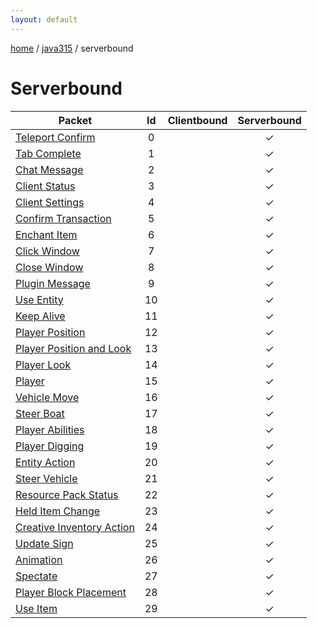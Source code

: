```yaml
---
layout: default
---
```


[home](/)  /  [java315](/protocol/java315)  /  serverbound

# Serverbound

Packet | Id | Clientbound | Serverbound
---|:---:|:---:|:---:
[Teleport Confirm](serverboundteleport-confirm) | 0 |   | ✓
[Tab Complete](serverboundtab-complete) | 1 |   | ✓
[Chat Message](serverboundchat-message) | 2 |   | ✓
[Client Status](serverboundclient-status) | 3 |   | ✓
[Client Settings](serverboundclient-settings) | 4 |   | ✓
[Confirm Transaction](serverboundconfirm-transaction) | 5 |   | ✓
[Enchant Item](serverboundenchant-item) | 6 |   | ✓
[Click Window](serverboundclick-window) | 7 |   | ✓
[Close Window](serverboundclose-window) | 8 |   | ✓
[Plugin Message](serverboundplugin-message) | 9 |   | ✓
[Use Entity](serverbounduse-entity) | 10 |   | ✓
[Keep Alive](serverboundkeep-alive) | 11 |   | ✓
[Player Position](serverboundplayer-position) | 12 |   | ✓
[Player Position and Look](serverboundplayer-position-and-look) | 13 |   | ✓
[Player Look](serverboundplayer-look) | 14 |   | ✓
[Player](serverboundplayer) | 15 |   | ✓
[Vehicle Move](serverboundvehicle-move) | 16 |   | ✓
[Steer Boat](serverboundsteer-boat) | 17 |   | ✓
[Player Abilities](serverboundplayer-abilities) | 18 |   | ✓
[Player Digging](serverboundplayer-digging) | 19 |   | ✓
[Entity Action](serverboundentity-action) | 20 |   | ✓
[Steer Vehicle](serverboundsteer-vehicle) | 21 |   | ✓
[Resource Pack Status](serverboundresource-pack-status) | 22 |   | ✓
[Held Item Change](serverboundheld-item-change) | 23 |   | ✓
[Creative Inventory Action](serverboundcreative-inventory-action) | 24 |   | ✓
[Update Sign](serverboundupdate-sign) | 25 |   | ✓
[Animation](serverboundanimation) | 26 |   | ✓
[Spectate](serverboundspectate) | 27 |   | ✓
[Player Block Placement](serverboundplayer-block-placement) | 28 |   | ✓
[Use Item](serverbounduse-item) | 29 |   | ✓

